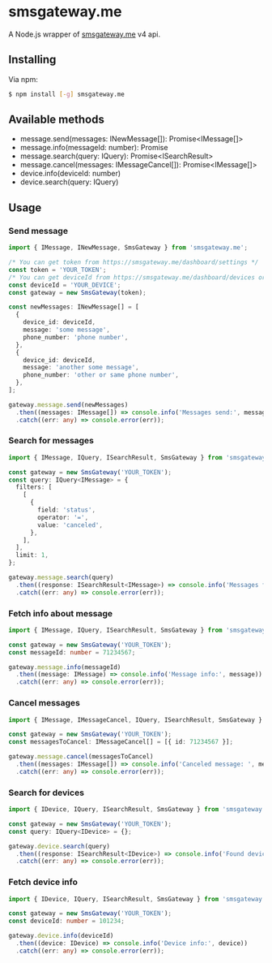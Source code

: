 # smsgateway.me

A Node.js wrapper of [smsgateway.me](https://smsgateway.me) v4 api.

## Installing

Via npm:

```bash
$ npm install [-g] smsgateway.me
```

## Available methods

* message.send(messages: INewMessage[]): Promise<IMessage[]>
* message.info(messageId: number): Promise<IMessage>
* message.search(query: IQuery<IMessage>): Promise<ISearchResult<IMessage>>
* message.cancel(messages: IMessageCancel[]): Promise<IMessage[]>
* device.info(deviceId: number)
* device.search(query: IQuery<IDevice>)

## Usage

### Send message
```typescript
import { IMessage, INewMessage, SmsGateway } from 'smsgateway.me';

/* You can get token from https://smsgateway.me/dashboard/settings */
const token = 'YOUR_TOKEN';
/* You can get deviceId from https://smsgateway.me/dashboard/devices or by calling gateway.device.search() */
const deviceId = 'YOUR_DEVICE';
const gateway = new SmsGateway(token);

const newMessages: INewMessage[] = [
  {
    device_id: deviceId,
    message: 'some message',
    phone_number: 'phone number',
  },
  {
    device_id: deviceId,
    message: 'another some message',
    phone_number: 'other or same phone number',
  },
];

gateway.message.send(newMessages)
  .then((messages: IMessage[]) => console.info('Messages send:', messages))
  .catch((err: any) => console.error(err));
```

### Search for messages
```typescript
import { IMessage, IQuery, ISearchResult, SmsGateway } from 'smsgateway.me';

const gateway = new SmsGateway('YOUR_TOKEN');
const query: IQuery<IMessage> = {
  filters: [
    [
      {
        field: 'status',
        operator: '=',
        value: 'canceled',
      },
    ],
  ],
  limit: 1,
};

gateway.message.search(query)
  .then((response: ISearchResult<IMessage>) => console.info('Messages found:', response))
  .catch((err: any) => console.error(err));
```

### Fetch info about message
```typescript
import { IMessage, IQuery, ISearchResult, SmsGateway } from 'smsgateway.me';

const gateway = new SmsGateway('YOUR_TOKEN');
const messageId: number = 71234567;

gateway.message.info(messageId)
  .then((message: IMessage) => console.info('Message info:', message))
  .catch((err: any) => console.error(err));
```

### Cancel messages
```typescript
import { IMessage, IMessageCancel, IQuery, ISearchResult, SmsGateway } from 'smsgateway.me';

const gateway = new SmsGateway('YOUR_TOKEN');
const messagesToCancel: IMessageCancel[] = [{ id: 71234567 }];

gateway.message.cancel(messagesToCancel)
  .then((messages: IMessage[]) => console.info('Canceled message: ', messages))
  .catch((err: any) => console.error(err));
```

### Search for devices
```typescript
import { IDevice, IQuery, ISearchResult, SmsGateway } from 'smsgateway.me';

const gateway = new SmsGateway('YOUR_TOKEN');
const query: IQuery<IDevice> = {};

gateway.device.search(query)
  .then((response: ISearchResult<IDevice>) => console.info('Found devices:', response))
  .catch((err: any) => console.error(err));
```

### Fetch device info
```typescript
import { IDevice, IQuery, ISearchResult, SmsGateway } from 'smsgateway.me';

const gateway = new SmsGateway('YOUR_TOKEN');
const deviceId: number = 101234;

gateway.device.info(deviceId)
  .then((device: IDevice) => console.info('Device info:', device))
  .catch((err: any) => console.error(err));
```
